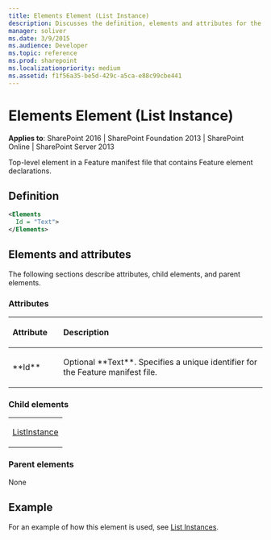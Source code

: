 ```yaml
---
title: Elements Element (List Instance)
description: Discusses the definition, elements and attributes for the Elements Element (List Instance) for Sharepoint.
manager: soliver
ms.date: 3/9/2015
ms.audience: Developer
ms.topic: reference
ms.prod: sharepoint
ms.localizationpriority: medium
ms.assetid: f1f56a35-be5d-429c-a5ca-e88c99cbe441
---
```


# Elements Element (List Instance)

**Applies to**: SharePoint 2016 | SharePoint Foundation 2013 | SharePoint Online | SharePoint Server 2013

Top-level element in a Feature manifest file that contains Feature element declarations.

## Definition

```XML
<Elements
  Id = "Text">
</Elements>
```

## Elements and attributes

The following sections describe attributes, child elements, and parent elements.

### Attributes

<table>
<colgroup>
<col width="20%" />
<col width="80%" />
</colgroup>
<thead>
<tr class="header">
<th align="left"><p>Attribute</p></th>
<th align="left"><p>Description</p></th>
</tr>
</thead>
<tbody>
<tr class="odd">
<td align="left"><p>**Id**</p></td>
<td align="left"><p>Optional **Text**. Specifies a unique identifier for the Feature manifest file.</p></td>
</tr>
</tbody>
</table>

### Child elements

<table>
<colgroup>
<col width="100%" />
</colgroup>
<tbody>
<tr class="odd">
<td align="left"><p><a href="listinstance-element-list-instance.md">ListInstance</a></p></td>
</tr>
</tbody>
</table>

### Parent elements

None

## Example

For an example of how this element is used, see [List Instances](list-instances.md).

<br/>







